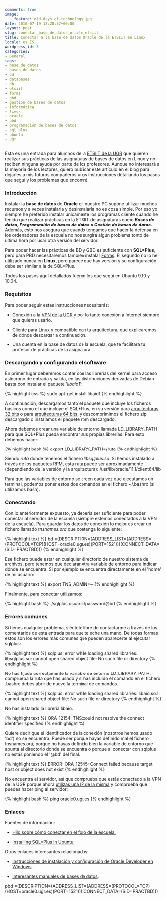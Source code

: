 ```yaml
---
comments: true
image:
    feature: old-days-of-technology.jpg
date: 2010-07-19 13:28:57+00:00
layout: post
slug: conectar_base_de_datos_oracle_etsiit
title: Conectar a la base de datos Oracle de la ETSIIT en Linux
locale: es_ES
wordpress_id: 3
categories:
- General
tags:
- base de datos
- bases de datos
- bd
- databases
- db
- etsiit
- forms
- gbd
- gestión de bases de datos
- informática
- linux
- oracle
- pbd
- programación de bases de datos
- sql plus
- ubuntu
- ugr
---
```


Esta es una entrada para alumnos de la [ETSIIT de la UGR](http://etsiit.ugr.es/) que quieren realizar sus prácticas de las asignaturas de bases de datos en Linux y no reciben ninguna ayuda por parte de los profesores. Aunque no interesará a la mayoría de los lectores, quiero publicar este artículo en el blog para dejarles a mis futuros compañeros unas instrucciones detallando los pasos que seguí y los problemas que encontré.


### Introducción


Instalar la **base de datos** de **Oracle** en nuestro PC supone utilizar muchos recursos y a veces instalarla y desinstalarla no es cosa simple. Por eso yo siempre he preferido instalar únicamente los programas cliente cuando he tenido que realizar prácticas en la ETSIIT de asignaturas como **_Bases de datos_, _Programación de bases de datos_ o _Gestión de bases de datos_**. Además, esto nos asegura que cuando tengamos que hacer la defensa en los ordenadores de la escuela no nos surgirá algún problema tonto de última hora por usar otra versión del servidor.

Para poder hacer las prácticas de BD y GBD es suficiente con **SQL*Plus**, pero para PBD necesitaremos también instalar [Forms](http://www.oracle.com/technology/products/forms/index.html). El segundo no lo he utilizado nunca en **Linux**, pero parece que hay versión y su configuración debe ser similar a la de SQL*Plus.

Todos los pasos aquí detallados fueron los que seguí en Ubuntu 9.10 y 10.04.


### Requisitos


Para poder seguir estas instrucciones necesitarás:



	
  * Conexión a la [VPN de la UGR](http://etsiit.ugr.es/FAQ/doku.php?do=show&id=vpn) y por lo tanto conexión a Internet siempre que quieras usarlo.

	
  * Cliente para Linux y compatible con tu arquitectura, que explicaremos de dónde descargar a continuación.

	
  * Una cuenta en la base de datos de la escuela, que te facilitará tu profesor de prácticas de la asignatura.





### Descargando y configurando el software


En primer lugar deberemos contar con las librerías del kernel para acceso asíncrono de entrada y salida, en las distribuciones derivadas de Debian basta con instalar el paquete '_libaio1_':

{% highlight css %}
sudo apt-get install libaio1
{% endhighlight %}

A continuación, descargamos tanto el paquete que incluye los ficheros básicos como el que incluye el SQL*Plus, en su versión para [arquitecturas 32 bits](http://www.oracle.com/technology/software/tech/oci/instantclient/htdocs/linuxsoft.html) o para [arquitecturas 64 bits](http://www.oracle.com/technology/software/tech/oci/instantclient/htdocs/linuxx86_64soft.html), y descomprimimos el fichero zip descargado o instalamos el paquete rpm descargado.

Ahora debemos crear una variable de entorno llamada LD_LIBRARY_PATH para que SQL*Plus pueda encontrar sus propias librerías. Para esto debemos hacer:

{% highlight bash %}
export LD_LIBRARY_PATH=/ruta
{% endhighlight %}

Siendo _ruta_ donde tenemos el fichero _libsqlplus.so_. Si hemos instalado a través de los paquetes RPM, esta ruta puede ser aproximadamente (dependiendo de la versión y la arquitectura): /usr/lib/oracle/11.1/client64/lib

Para que las variables de entorno se creen cada vez que ejecutamos un terminal, podemos poner estos dos comandos en el fichero ~/.bashrc (si utilizamos bash).


### Conectando


Con lo anteriormente expuesto, ya debería ser suficiente para poder conectar al servidor de la escuela (siempre estemos conectados a la VPN de la escuela). Para guardar los datos de conexión lo mejor es crear un fichero llamado _tnsnames.ora_ que contenga lo siguiente:

{% highlight text %}
bd =(DESCRIPTION=(ADDRESS_LIST=(ADDRESS=(PROTOCOL=TCP)(HOST=oracle0.ugr.es)(PORT=1521)))(CONNECT_DATA=(SID=PRACTBD)))
{% endhighlight %}

Ese fichero puede estar en cualquier directorio de nuestro sistema de archivos, pero tenemos que declarar otra variable de entorno para indicar dónde se encuentra. Si por ejemplo se encuentra directamente en el 'home' de mi usuario:

{% highlight text %}
export TNS_ADMIN=~
{% endhighlight %}

Finalmente, para conectar utilizamos:

{% highlight bash %}
./sqlplus usuario/password@bd
{% endhighlight %}


### Errores comunes


Si tienes cualquier problema, siéntete libre de contactarme a través de los comentarios de esta entrada para que te eche una mano. De todas formas estos son los errores más comunes que pueden aparecerte al ejecutar sqlplus:

{% highlight text %}
sqlplus: error while loading shared libraries: libsqlplus.so: cannot open shared object file: No such file or directory
{% endhighlight %}

No has fijado correctamente la variable de entorno LD_LIBRARY_PATH, comprueba la ruta que has usado y si has incluido el comando en el fichero .bashrc debes abrir de nuevo la terminal de comandos.

{% highlight text %}
sqlplus: error while loading shared libraries: libaio.so.1: cannot open shared object file: No such file or directory
{% endhighlight %}

No has instalado la librería libaio.

{% highlight text %}
ORA-12154: TNS:could not resolve the connect identifier specified
{% endhighlight %}

Quiere decir que el identificador de la conexión (nosotros hemos usado 'bd') no se encuentra. Puede ser porque hayas definido mal el fichero tnsnames.ora, porque no hayas definido bien la variable de entorno que apunta al directorio donde se encuentra o porque al conectar con sqlplus no estás poniendo el '@bd' del final.

{% highlight text %}
ERROR: ORA-12545: Connect failed because target host or object does not exist
{% endhighlight %}

No encuentra el servidor, así que comprueba que estás conectado a la VPN de la UGR porque ahora [utilizas una IP de la misma](http://www.showmyip.com/) y comprueba que puedes hacer ping al servidor:

{% highlight bash %}
ping oracle0.ugr.es
{% endhighlight %}


### Enlaces


Fuentes de información:



	
  * [Hilo sobre cómo conectar en el foro de la escuela.](https://etsiit.ugr.es/apps/foro/index.php?idhebra=10559)

	
  * [Installing SQL*Plus in Ubuntu.](http://samushka.blogspot.com/2009/04/installing-oracle-sqlplus-in-ubuntu.html)


Otros enlaces interesantes relacionados:

	
  * [Instrucciones de instalación y configuración de Oracle Developer en Windows](http://flanagan.ugr.es/docencia/2005-2006/2/developer/TutorialInstalacion.html).

	
  * [Interesantes manuales de bases de datos](http://www.jorgesanchez.net/bd/index.html).




pbd =(DESCRIPTION=(ADDRESS_LIST=(ADDRESS=(PROTOCOL=TCP)(HOST=oracle0.ugr.es)(PORT=1521)))(CONNECT_DATA=(SID=PRACTBD)))
